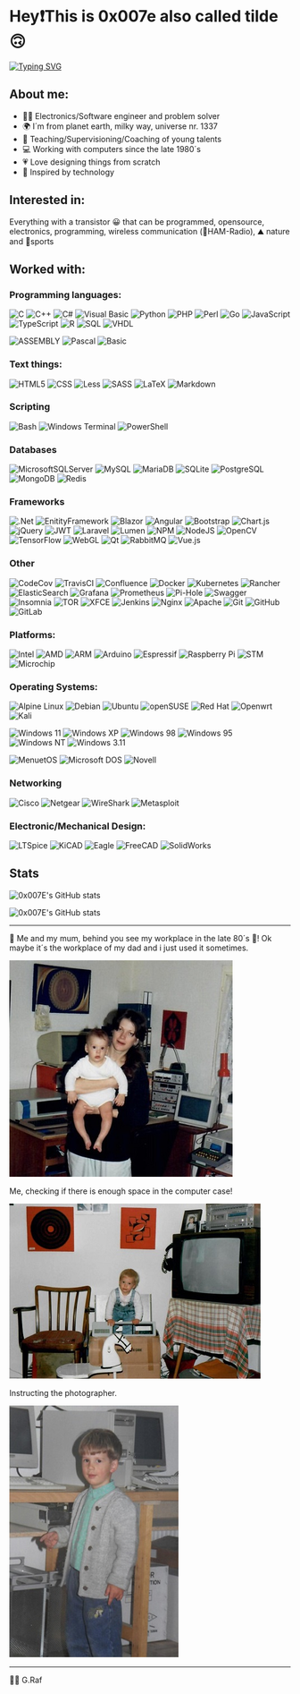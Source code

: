 # Hey❗This is 0x007e also called tilde 🙃

[![Typing SVG](https://readme-typing-svg.herokuapp.com?font=Lucida+Console&duration=2500&pause=500&center=true&vCenter=true&multiline=true&width=500&height=100&lines=Electronics+and+programming;illusionist+%2F+magican+%2F+wizard;developer+%2F+teacher+%2F+supervisor)](https://git.io/typing-svg)

## About me:
* 👨‍💻 Electronics/Software engineer and problem solver
* 🌍 I´m from planet earth, milky way, universe nr. 1337 
* 🏫 Teaching/Supervisioning/Coaching of young talents
* 💻 Working with computers since the late 1980´s
* 💗 Love designing things from scratch
* 🔮 Inspired by technology

## Interested in:

Everything with a transistor 😀 that can be programmed, opensource, electronics, programming, wireless communication (📶HAM-Radio), ⛰ nature and 🧗sports

## Worked with:
### Programming languages:
  ![C](https://img.shields.io/badge/c-%2300599C.svg?style=for-the-badge&logo=c&logoColor=white)
  ![C++](https://img.shields.io/badge/c++-%2300599C.svg?style=for-the-badge&logo=c%2B%2B&logoColor=white)
  ![C#](https://img.shields.io/badge/c%23-%23239120.svg?style=for-the-badge&logo=c-sharp&logoColor=white)
  ![Visual Basic](https://img.shields.io/badge/visual%20basic-239120?style=for-the-badge&logo=visual%20basic&logoColor=ffdd54)
  ![Python](https://img.shields.io/badge/python-3670A0?style=for-the-badge&logo=python&logoColor=ffdd54)
  ![PHP](https://img.shields.io/badge/php-%23777BB4.svg?style=for-the-badge&logo=php&logoColor=white)
  ![Perl](https://img.shields.io/badge/perl-%2339457E.svg?style=for-the-badge&logo=perl&logoColor=white)
  ![Go](https://img.shields.io/badge/go-%2300ADD8.svg?style=for-the-badge&logo=go&logoColor=white)
  ![JavaScript](https://img.shields.io/badge/javascript-%23323330.svg?style=for-the-badge&logo=javascript&logoColor=%23F7DF1E)
  ![TypeScript](https://img.shields.io/badge/typescript-%23007ACC.svg?style=for-the-badge&logo=typescript&logoColor=white)
  ![R](https://img.shields.io/badge/r-%232369ba.svg?style=for-the-badge&logo=r&logoColor=white)
  ![SQL](https://img.shields.io/badge/sql-%23f7ac00.svg?style=for-the-badge&logo=sql&logoColor=white)
  ![VHDL](https://img.shields.io/badge/vhdl-636363?style=for-the-badge&logo=vhdl&logoColor=ffdd54)

  ![ASSEMBLY](https://img.shields.io/badge/assembly-24324a?style=for-the-badge&logo=assembly&logoColor=ffdd54)
  ![Pascal](https://img.shields.io/badge/pascal-f7f700?style=for-the-badge&logo=pascal&logoColor=ffdd54)
  ![Basic](https://img.shields.io/badge/(Q)basic-0000a5?style=for-the-badge&logo=qbasic&logoColor=ffdd54)

### Text things:
  ![HTML5](https://img.shields.io/badge/html5-%23E34F26.svg?style=for-the-badge&logo=html5&logoColor=white)
  ![CSS](https://img.shields.io/badge/css-48B0F1.svg?style=for-the-badge&logo=css&logoColor=white)
  ![Less](https://img.shields.io/badge/less-2B4C80?style=for-the-badge&logo=less&logoColor=white)
  ![SASS](https://img.shields.io/badge/SASS-hotpink.svg?style=for-the-badge&logo=SASS&logoColor=white)
  ![LaTeX](https://img.shields.io/badge/latex-%23008080.svg?style=for-the-badge&logo=latex&logoColor=white)
  ![Markdown](https://img.shields.io/badge/markdown-%23000000.svg?style=for-the-badge&logo=markdown&logoColor=white)

### Scripting

  ![Bash](https://img.shields.io/badge/bash-%23121011.svg?style=for-the-badge&logo=gnu-bash&logoColor=white)
  ![Windows Terminal](https://img.shields.io/badge/Windows%20Terminal-%234D4D4D.svg?style=for-the-badge&logo=windows-terminal&logoColor=white)
  ![PowerShell](https://img.shields.io/badge/PowerShell-%235391FE.svg?style=for-the-badge&logo=powershell&logoColor=white)

### Databases
  ![MicrosoftSQLServer](https://img.shields.io/badge/Microsoft%20SQL%20Sever-CC2927?style=for-the-badge&logo=microsoft%20sql%20server&logoColor=white)
  ![MySQL](https://img.shields.io/badge/mysql-00718b.svg?style=for-the-badge&logo=mysql&logoColor=white)
  ![MariaDB](https://img.shields.io/badge/mariadb-00f.svg?style=for-the-badge&logo=mariadb&logoColor=white)
  ![SQLite](https://img.shields.io/badge/sqlite-07405e.svg?style=for-the-badge&logo=sqlite&logoColor=white)
  ![PostgreSQL](https://img.shields.io/badge/postgre_sql-31648c.svg?style=for-the-badge&logo=postgresql&logoColor=white)
  ![MongoDB](https://img.shields.io/badge/mongodb-07ac4f.svg?style=for-the-badge&logo=mongodb&logoColor=white)
  ![Redis](https://img.shields.io/badge/redis-c02e2a.svg?style=for-the-badge&logo=redis&logoColor=white)

### Frameworks
  ![.Net](https://img.shields.io/badge/.NET-5C2D91?style=for-the-badge&logo=.net&logoColor=white)
  ![EnitityFramework](https://img.shields.io/badge/entityframework-5C2D91?style=for-the-badge&logo=entityframework&logoColor=white)
  ![Blazor](https://img.shields.io/badge/blazor-%235C2D91.svg?style=for-the-badge&logo=blazor&logoColor=white)
  ![Angular](https://img.shields.io/badge/angular-%23DD0031.svg?style=for-the-badge&logo=angular&logoColor=white)
  ![Bootstrap](https://img.shields.io/badge/bootstrap-%238511FA.svg?style=for-the-badge&logo=bootstrap&logoColor=white)
  ![Chart.js](https://img.shields.io/badge/chart.js-F5788D.svg?style=for-the-badge&logo=chart.js&logoColor=white)
  ![jQuery](https://img.shields.io/badge/jquery-%230769AD.svg?style=for-the-badge&logo=jquery&logoColor=white)
  ![JWT](https://img.shields.io/badge/JWT-black?style=for-the-badge&logo=JSON%20web%20tokens)
  ![Laravel](https://img.shields.io/badge/laravel-%23FF2D20.svg?style=for-the-badge&logo=laravel&logoColor=white)
  ![Lumen](https://img.shields.io/badge/lumen-%23FF2D20.svg?style=for-the-badge&logo=lumen&logoColor=white)
  ![NPM](https://img.shields.io/badge/NPM-%23CB3837.svg?style=for-the-badge&logo=npm&logoColor=white)
  ![NodeJS](https://img.shields.io/badge/node.js-6DA55F?style=for-the-badge&logo=node.js&logoColor=white)
  ![OpenCV](https://img.shields.io/badge/opencv-%23white.svg?style=for-the-badge&logo=opencv&logoColor=white)
  ![TensorFlow](https://img.shields.io/badge/TensorFlow-%23FF6F00.svg?style=for-the-badge&logo=TensorFlow&logoColor=white)
  ![WebGL](https://img.shields.io/badge/WebGL-990000?logo=webgl&logoColor=white&style=for-the-badge)
  ![Qt](https://img.shields.io/badge/Qt-%23217346.svg?style=for-the-badge&logo=Qt&logoColor=white)
  ![RabbitMQ](https://img.shields.io/badge/Rabbitmq-FF6600?style=for-the-badge&logo=rabbitmq&logoColor=white)
  ![Vue.js](https://img.shields.io/badge/vuejs-%2335495e.svg?style=for-the-badge&logo=vuedotjs&logoColor=%234FC08D)

### Other
  ![CodeCov](https://img.shields.io/badge/codecov-%23ff0077.svg?style=for-the-badge&logo=codecov&logoColor=white)
  ![TravisCI](https://img.shields.io/badge/travis%20ci-%232B2F33.svg?style=for-the-badge&logo=travis&logoColor=white)
  ![Confluence](https://img.shields.io/badge/confluence-%23172BF4.svg?style=for-the-badge&logo=confluence&logoColor=white)
  ![Docker](https://img.shields.io/badge/docker-%230db7ed.svg?style=for-the-badge&logo=docker&logoColor=white)
  ![Kubernetes](https://img.shields.io/badge/kubernetes-%23326ce5.svg?style=for-the-badge&logo=kubernetes&logoColor=white)
  ![Rancher](https://img.shields.io/badge/rancher-%230075A8.svg?style=for-the-badge&logo=rancher&logoColor=white)
  ![ElasticSearch](https://img.shields.io/badge/-ElasticSearch-005571?style=for-the-badge&logo=elasticsearch)
  ![Grafana](https://img.shields.io/badge/grafana-%23F46800.svg?style=for-the-badge&logo=grafana&logoColor=white)
  ![Prometheus](https://img.shields.io/badge/Prometheus-E6522C?style=for-the-badge&logo=Prometheus&logoColor=white)
  ![Pi-Hole](https://img.shields.io/badge/pihole-%2396060C.svg?style=for-the-badge&logo=pi-hole&logoColor=white)
  ![Swagger](https://img.shields.io/badge/-Swagger-%23Clojure?style=for-the-badge&logo=swagger&logoColor=white)
  ![Insomnia](https://img.shields.io/badge/Insomnia-black?style=for-the-badge&logo=insomnia&logoColor=5849BE)
  ![TOR](https://img.shields.io/badge/tor-%237E4798.svg?style=for-the-badge&logo=tor-project&logoColor=white)
  ![XFCE](https://img.shields.io/badge/XFCE-%232284F2.svg?style=for-the-badge&logo=xfce&logoColor=white)
  ![Jenkins](https://img.shields.io/badge/jenkins-%232C5263.svg?style=for-the-badge&logo=jenkins&logoColor=white)
  ![Nginx](https://img.shields.io/badge/nginx-%23009639.svg?style=for-the-badge&logo=nginx&logoColor=white)
  ![Apache](https://img.shields.io/badge/apache-%23D42029.svg?style=for-the-badge&logo=apache&logoColor=white)
  ![Git](https://img.shields.io/badge/git-%23F05033.svg?style=for-the-badge&logo=git&logoColor=white)
  ![GitHub](https://img.shields.io/badge/github-%23121011.svg?style=for-the-badge&logo=github&logoColor=white)
  ![GitLab](https://img.shields.io/badge/gitlab-%23181717.svg?style=for-the-badge&logo=gitlab&logoColor=white)


### Platforms:
  ![Intel](https://img.shields.io/badge/-intel-0065a5?style=for-the-badge&logo=intel&logoColor=white)
  ![AMD](https://img.shields.io/badge/-amd-000000?style=for-the-badge&logo=amd&logoColor=white)
  ![ARM](https://img.shields.io/badge/-arm-008bb8?style=for-the-badge&logo=arm&logoColor=white)
  ![Arduino](https://img.shields.io/badge/-Arduino-00979D?style=for-the-badge&logo=Arduino&logoColor=white)
  ![Espressif](https://img.shields.io/badge/espressif-E7352C.svg?style=for-the-badge&logo=espressif&logoColor=white)
  ![Raspberry Pi](https://img.shields.io/badge/-RaspberryPi-C51A4A?style=for-the-badge&logo=Raspberry-Pi)
  ![STM](https://img.shields.io/badge/-stm-3aaedf?style=for-the-badge&logo=stmicroelectronics&logoColor=white)
  ![Microchip](https://img.shields.io/badge/-microchip-ee2e2b?style=for-the-badge&logo=microchip&logoColor=white)

### Operating Systems:
  ![Alpine Linux](https://img.shields.io/badge/Alpine_Linux-%230D597F.svg?style=for-the-badge&logo=alpine-linux&logoColor=white)
  ![Debian](https://img.shields.io/badge/Debian-D70A53?style=for-the-badge&logo=debian&logoColor=white)
  ![Ubuntu](https://img.shields.io/badge/Ubuntu-E95420?style=for-the-badge&logo=ubuntu&logoColor=white)
  ![openSUSE](https://img.shields.io/badge/openSUSE-%2364B345?style=for-the-badge&logo=openSUSE&logoColor=white)
  ![Red Hat](https://img.shields.io/badge/Red%20Hat-EE0000?style=for-the-badge&logo=redhat&logoColor=white)
  ![Openwrt](https://img.shields.io/badge/OpenWRT-00B5E2?style=for-the-badge&logo=OpenWrt&logoColor=white)
  ![Kali](https://img.shields.io/badge/Kali_LiNUX-2571f2?style=for-the-badge&logo=kalilinux&logoColor=white)

  ![Windows 11](https://img.shields.io/badge/Windows%2011-%230079d5.svg?style=for-the-badge&logo=Windows%2011&logoColor=white)
  ![Windows XP](https://img.shields.io/badge/Windows%20xp-003399?style=for-the-badge&logo=windowsxp&logoColor=white)
  ![Windows 98](https://img.shields.io/badge/Windows%2098-008484?style=for-the-badge&logo=windows95&logoColor=white)
  ![Windows 95](https://img.shields.io/badge/Windows%2095-008484?style=for-the-badge&logo=windows95&logoColor=white)
  ![Windows NT](https://img.shields.io/badge/Windows%20NT-008484?style=for-the-badge&logo=windows95&logoColor=white)
  ![Windows 3.11](https://img.shields.io/badge/Windows%203.11-38a3c3?style=for-the-badge&logo=windows95&logoColor=white)

  ![MenuetOS](https://img.shields.io/badge/MenuetOS-000000?style=for-the-badge&logo=menuetos&logoColor=white)
  ![Microsoft DOS](https://img.shields.io/badge/DOS%206.0-000000?style=for-the-badge&logo=windowsxp&logoColor=white)
  ![Novell](https://img.shields.io/badge/novell%20Netware-E61b23?style=for-the-badge&logo=novell&logoColor=white)

### Networking
  ![Cisco](https://img.shields.io/badge/cisco-%2300b6e3.svg?style=for-the-badge&logo=cisco&logoColor=black)
  ![Netgear](https://img.shields.io/badge/netgear-%23680e85.svg?style=for-the-badge&logo=netgear&logoColor=black)
  ![WireShark](https://img.shields.io/badge/wireshark-%23275f9d.svg?style=for-the-badge&logo=wireshark&logoColor=black)
  ![Metasploit](https://img.shields.io/badge/metasploit-%230d74b3.svg?style=for-the-badge&logo=metasploit&logoColor=black)

### Electronic/Mechanical Design:
  ![LTSpice](https://img.shields.io/badge/ltspice-86022d.svg?style=for-the-badge&logo=ltspice&logoColor=white)
  ![KiCAD](https://img.shields.io/badge/kicad-%233146b0.svg?style=for-the-badge&logo=kicad&logoColor=white)
  ![Eagle](https://img.shields.io/badge/eagle-%23d67b26.svg?style=for-the-badge&logo=eagle&logoColor=white)
  ![FreeCAD](https://img.shields.io/badge/freecad-%23f52106.svg?style=for-the-badge&logo=freecad&logoColor=white)
  ![SolidWorks](https://img.shields.io/badge/solidworks-%23d62b00.svg?style=for-the-badge&logo=dassaultsystemes&logoColor=white)

## Stats
  ![0x007E's GitHub stats](https://github-readme-stats-git-masterorgs-github-readme-stats-team.vercel.app/api?username=0x007E&include_orgs=true&show_icons=true&theme=transparent&locale=en)

  ![0x007E's GitHub stats](https://github-readme-stats-git-masterorgs-github-readme-stats-team.vercel.app/api/top-langs/?username=0x007E&include_orgs=true&show_icons=true&theme=transparent&locale=en&exclude_repo=lixie)

---
🧮 Me and my mum, behind you see my workplace in the late 80´s 💾! Ok maybe it´s the workplace of my dad and i just used it sometimes.

![The small one](my-workplace.jpg)

Me, checking if there is enough space in the computer case!

![The small one](me.jpg)

Instructing the photographer.

![The small one](instruct.jpg)

---

🤙🖖 G.Raf
